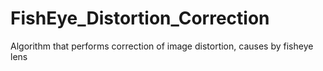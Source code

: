 # FishEye_Distortion_Correction
Algorithm that performs correction of image distortion, causes by fisheye lens
